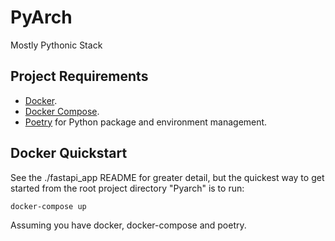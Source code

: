 # PyArch
Mostly Pythonic Stack

## Project Requirements

* [Docker](https://www.docker.com/).
* [Docker Compose](https://docs.docker.com/compose/install/).
* [Poetry](https://python-poetry.org/) for Python package and environment management.

## Docker Quickstart

See the ./fastapi_app README for greater detail, but the quickest way to get started from the root project directory "Pyarch" is to run:

```bash
docker-compose up
```

Assuming you have docker, docker-compose and poetry.

